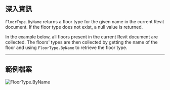## 深入資訊
`FloorType.ByName` returns a floor type for the given name in the current Revit document. If the floor type does not exist, a null value is returned.

In the example below, all floors present in the current Revit document are collected. The floors' types are then collected by getting the name of the floor and using `FloorType.ByName` to retrieve the floor type.
___
## 範例檔案

![FloorType.ByName](./Revit.Elements.FloorType.ByName_img.jpg)
